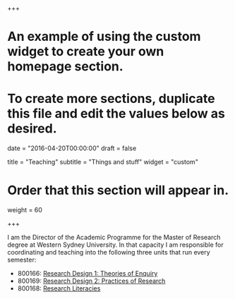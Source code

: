 +++
# An example of using the custom widget to create your own homepage section.
# To create more sections, duplicate this file and edit the values below as desired.

date = "2016-04-20T00:00:00"
draft = false

title = "Teaching"
subtitle = "Things and stuff"
widget = "custom"

# Order that this section will appear in.
weight = 60

+++

I am the Director of the Academic Programme for the Master of Research degree at Western Sydney University. In that capacity I am responsible for coordinating and teaching into the following three units that run every semester:

- 800166: [Research Design 1: Theories of Enquiry](http://handbook.westernsydney.edu.au/hbook/unit.aspx?unit=800166.1)
- 800169: [Research Design 2: Practices of Research](http://handbook.westernsydney.edu.au/hbook/unit.aspx?unit=800169.1)
- 800168: [Research Literacies](http://handbook.westernsydney.edu.au/hbook/unit.aspx?unit=800168.1)

